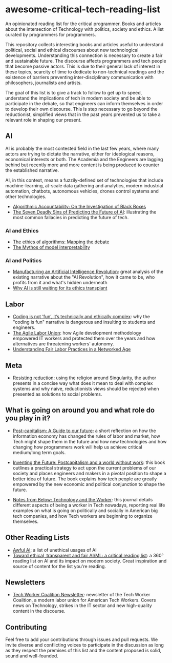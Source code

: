 # awesome-critical-tech-reading-list
An opinionated reading list for the critical programmer. Books and articles about the intersection of Technology with politics, society and ethics. A list curated by programmers for programmers.

This repository collects interesting books and articles useful to understand political, social and ethical discourses about new technological developments. Understanding this connection is necessary to create a fair and sustainable future. The discourse affects programmers and tech people that become passive actors. This is due to their general lack of interest in these topics, scarcity of time to dedicate to non-technical readings and the existence of barriers preventing inter-disciplinary communication with philosophers, journalists and artists. 

The goal of this list is to give a track to follow to get up to speed, understand the implications of tech in modern society and be able to participate in the debate, so that engineers can inform themselves in order to develop their own discourse. This is step necessary to go beyond the reductionist, simplified views that in the past years prevented us to take a relevant role in shaping our present. 


## AI

AI is probably the most contested field in the last few years, where many actors are trying to dictate the narrative, either for ideological reasons, economical interests or both. The Academia and the Engineers are lagging behind but recently more and more content is being produced to counter the established narrative. 

AI, in this context, means a fuzzily-defined set of technologies that include machine-learning, at-scale data gathering and analytics, modern industrial automation, chatbots, autonomous vehicles, drones control systems and other technologies.

* [Algorithmic Accountability: On the Investigation of Black Boxes](https://towcenter.org/research/algorithmic-accountability-on-the-investigation-of-black-boxes-2/)
* [The Seven Deadly Sins of Predicting the Future of AI](http://rodneybrooks.com/the-seven-deadly-sins-of-predicting-the-future-of-ai/): illustrating the most common fallacies in predicting the future of tech.

### AI and Ethics
* [The ethics of algorithms: Mapping the debate](https://journals.sagepub.com/doi/pdf/10.1177/2053951716679679)
* [The Mythos of model interpretability](https://arxiv.org/pdf/1606.03490.pdf)
### AI and Politics
* [Manufacturing an Artificial Intelligence Revolution](https://papers.ssrn.com/sol3/papers.cfm?abstract_id=3078224): great analysis of the existing narrative about the "AI Revolution", how it came to be, who profits from it and what's hidden underneath
* [Why AI is still waiting for its ethics transplant](https://www.wired.com/story/why-ai-is-still-waiting-for-its-ethics-transplant/)

## Labor

* [Coding is not ‘fun’, it’s technically and ethically complex](https://aeon.co/ideas/coding-is-not-fun-it-s-technically-and-ethically-complex): why the "coding is fun" narrative is dangerous and insulting to students and engineers.
* [The Agile Labor Union](http://www.metareader.org/post/agile-labor-union.html): how Agile development methodology empowered IT workers and protected them over the years and how alternatives are threatening workers' autonomy.
* [Understanding Fair Labor Practices in a Networked Age](https://datasociety.net/pubs/fow/FairLabor.pdf)


## Meta
* [Resisting reduction](https://jods.mitpress.mit.edu/pub/resisting-reduction): using the religion around Singularity, the author presents in a concise way what does it mean to deal with complex systems and why naive, reductionists views should be rejected when presented as solutions to social problems.

## What is going on around you and what role do you play in it?

* [Post-capitalism: A Guide to our future](https://en.wikipedia.org/wiki/PostCapitalism:_A_Guide_to_Our_Future): a short reflection on how the information economy has changed the rules of labor and market, how Tech might shape them in the future and how new technologies and how changing how programmers work will help us achieve critical medium/long term goals.

* [Inventing the Future: Postcapitalism and a world without work](https://en.wikipedia.org/wiki/Inventing_the_Future:_Postcapitalism_and_a_World_Without_Work): this book outlines a practical strategy to act upon the current problems of our society and places engineers and makers in a pivotal position to shape a better idea of future. The book explains how tech people are greatly empowered by the new economic and political conjunction to shape the future.

* [Notes from Below: Technology and the Worker](https://notesfrombelow.org/article/technology-and-the-worker): this journal details different aspects of being a worker in Tech nowadays, reporting real life examples on what is going on politically and socially in American big tech companies, and how Tech workers are beginning to organize themselves. 

## Other Reading Lists

* [Awful AI](https://github.com/daviddao/awful-ai): a list of unethical usages of AI
* [Toward ethical, transparent and fair AI/ML: a critical reading list](https://medium.com/@eirinimalliaraki/toward-ethical-transparent-and-fair-ai-ml-a-critical-reading-list-d950e70a70ea): a 360° reading list on AI and its impact on modern society. Great inspiration and source of content for the list you're reading.

## Newsletters
* [Tech Worker Coalition Newsletter](https://techworkerscoalition.us11.list-manage.com/subscribe?u=194e57c175176cfd13007a197&id=7cb85d276a): newsletter of the Tech Worker Coalition, a modern labor union for American Tech Workers. Covers news on Technology, strikes in the IT sector and new high-quality content in the discourse.

## Contributing

Feel free to add your contributions through issues and pull requests. We invite diverse and conflicting voices to participate in the discussion as long as they respect the premises of this list and the content proposed is solid, sound and well-founded.
